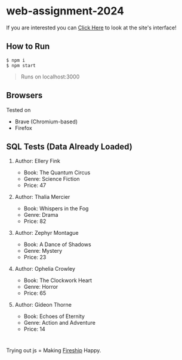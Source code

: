 # web-assignment-2024

If you are interested you can [Click Here](https://rawcdn.githack.com/EvanLei-git/web-assignment-2024/17f59dc41f48035a8351757492fd57dbeaabcf00/public/index.html) to look at the site's interface!

## How to Run
 ```
$ npm i
$ npm start
```

> Runs on localhost:3000


## Browsers
Tested on 
- Brave (Chromium-based)
-  Firefox


## SQL Tests (Data Already Loaded)

1.  Author: Ellery Fink

    - Book: The Quantum Circus
    - Genre: Science Fiction
    - Price: 47

2.  Author: Thalia Mercier
    - Book: Whispers in the Fog
    - Genre: Drama
    - Price: 82

3.  Author: Zephyr Montague

    - Book: A Dance of Shadows
    - Genre: Mystery
    - Price: 23

4.  Author: Ophelia Crowley

    - Book: The Clockwork Heart
    - Genre: Horror
    - Price: 65

5.  Author: Gideon Thorne

    - Book: Echoes of Eternity
    - Genre: Action and Adventure
    - Price: 14

#  
Trying out js = Making [Fireship](https://www.youtube.com/fireship) Happy.
